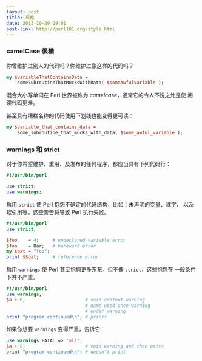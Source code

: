 ```yaml
---
layout: post
title: 风格
date: 2013-10-29 09:01
post-link: http://perl101.org/style.html
---
```


### camelCase 很糟

你曾维护过别人的代码吗？你维护过像这样的代码吗？

```perl
my $variableThatContainsData =
    someSubroutineThatMucksWithData( $someAwfulVariable );
```

混合大小写单词在 Perl 世界被称为 *camelcase*，通常它的令人不悦之处是使
阅读代码更难。

甚至具有糟糕名称的代码使用下划线也能变得更可读：

```perl
my $variable_that_contains_data = 
    some_subroutine_that_mucks_with_data( $some_awful_variable );
```

### warnings 和 strict

对于你希望维护、重用、及发布的任何程序，都应当具有下列代码行：

```perl
#!/usr/bin/perl

use strict;
use warnings;
```

启用 `strict` 使 Perl 抱怨不确定的代码结构，比如：未声明的变量、祼字、
以及软引用等。这些警告将导致 Perl 执行失败。

```perl
#!/usr/bin/perl
use strict;

$foo    = 4;     # undeclared variable error
$foo    = Bar;   # bareword error
my $bat = "foo";
print $$bat;     # reference error
```

启用 `warnings` 使 Perl 甚至抱怨更多东东。但不像 `strict`，这些抱怨在
一般条件下并不严重。

```perl
#!/usr/bin/perl
use warnings;
$a + 0;                      # void context warning
                             # name used once warning
                             # undef warning
print "program continued\n"; # prints
```

如果你想要 `warnings` 变得严重，告诉它：

```perl
use warnings FATAL => 'all';
$a + 0;                      # void warning and then exits
print "program continued\n"; # doesn't print
```
